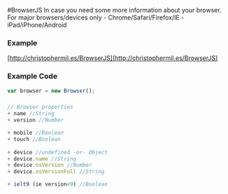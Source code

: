 #BrowserJS
In case you need some more information about your browser. For major browsers/devices only - Chrome/Safari/Firefox/IE - iPad/iPhone/Android

### Example
[http://christophermil.es/BrowserJS](http://christophermil.es/BrowserJS)

### Example Code
```javascript
var browser = new Browser();
```

### 
```javascript
// Browser properties
+ name //String
+ version //Number

+ mobile //Boolean
+ touch	//Boolean
	
+ device //undefined -or- Object
+ device.name //String
+ device.osVersion //Number
+ device.osVersionFull //String

+ ielt9 (ie version<9) //Boolean
```
